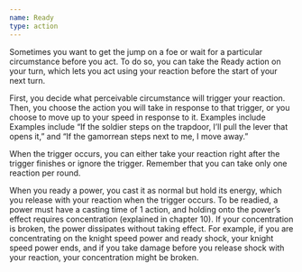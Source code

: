 ```yaml
---
name: Ready
type: action
---
```

Sometimes you want to get the jump on a foe or wait for a particular circumstance before you act. To
do so, you can take the Ready action on your turn, which lets you act using your reaction before the
start of your next turn.

First, you decide what perceivable circumstance will trigger your reaction. Then, you choose the
action you will take in response to that trigger, or you choose to move up to your speed in
response to it. Examples include  Examples include “If the soldier steps on the trapdoor, I’ll 
pull the lever that opens it,” and “If the gamorrean steps next to me, I move away.”

When the trigger occurs, you can either take your reaction right after the trigger finishes or
ignore the trigger. Remember that you can take only one reaction per round.

When you ready a power, you cast it as normal but hold its energy, which you release with your reaction 
when the trigger occurs. To be readied, a power must have a casting time of 1 action, and holding onto the 
power’s effect requires concentration (explained in chapter 10). If your concentration is broken, the power 
dissipates without taking effect. For example, if you are concentrating on the knight speed power and ready 
shock, your knight speed power ends, and if you take damage before you release shock with your reaction, your 
concentration might be broken.
